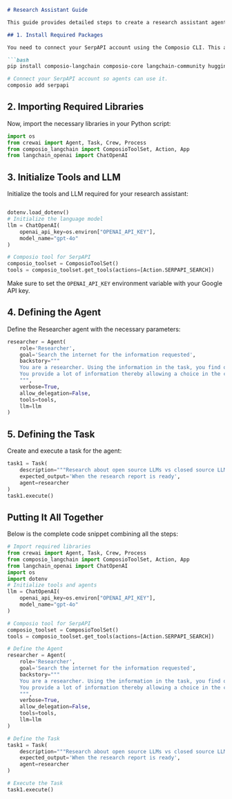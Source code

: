 ```markdown
# Research Assistant Guide

This guide provides detailed steps to create a research assistant agent that leverages CrewAI, Composio, and ChatGPT to perform web searches and compile research reports.

## 1. Install Required Packages

You need to connect your SerpAPI account using the Composio CLI. This allows agents to use SerpAPI for web searches. Run the following commands on your terminal:

```bash
pip install composio-langchain composio-core langchain-community huggingface_hub google-search-results dotenv

# Connect your SerpAPI account so agents can use it.
composio add serpapi
```

## 2. Importing Required Libraries

Now, import the necessary libraries in your Python script:

```python
import os
from crewai import Agent, Task, Crew, Process
from composio_langchain import ComposioToolSet, Action, App
from langchain_openai import ChatOpenAI
```

## 3. Initialize Tools and LLM

Initialize the tools and LLM required for your research assistant:

```python

dotenv.load_dotenv()
# Initialize the language model
llm = ChatOpenAI(
    openai_api_key=os.environ["OPENAI_API_KEY"],
    model_name="gpt-4o"
)

# Composio tool for SerpAPI
composio_toolset = ComposioToolSet()
tools = composio_toolset.get_tools(actions=[Action.SERPAPI_SEARCH])
```

Make sure to set the `OPENAI_API_KEY` environment variable with your Google API key.

## 4. Defining the Agent

Define the Researcher agent with the necessary parameters:

```python
researcher = Agent(
    role='Researcher',
    goal='Search the internet for the information requested',
    backstory="""
    You are a researcher. Using the information in the task, you find out some of the most popular facts about the topic along with some of the trending aspects.
    You provide a lot of information thereby allowing a choice in the content selected for the final blog.
    """,
    verbose=True,
    allow_delegation=False,
    tools=tools,
    llm=llm
)
```

## 5. Defining the Task

Create and execute a task for the agent:

```python
task1 = Task(
    description="""Research about open source LLMs vs closed source LLMs. Your final answer MUST be a full analysis report""",  # To change the topic, edit the text after 'Research about' in the description parameter of task1
    expected_output='When the research report is ready',
    agent=researcher
)
task1.execute()
```

## Putting It All Together

Below is the complete code snippet combining all the steps:

```python
# Import required libraries
from crewai import Agent, Task, Crew, Process
from composio_langchain import ComposioToolSet, Action, App
from langchain_openai import ChatOpenAI
import os
import dotenv
# Initialize tools and agents
llm = ChatOpenAI(
    openai_api_key=os.environ["OPENAI_API_KEY"],
    model_name="gpt-4o"
)

# Composio tool for SerpAPI
composio_toolset = ComposioToolSet()
tools = composio_toolset.get_tools(actions=[Action.SERPAPI_SEARCH])

# Define the Agent
researcher = Agent(
    role='Researcher',
    goal='Search the internet for the information requested',
    backstory="""
    You are a researcher. Using the information in the task, you find out some of the most popular facts about the topic along with some of the trending aspects.
    You provide a lot of information thereby allowing a choice in the content selected for the final blog.
    """,
    verbose=True,
    allow_delegation=False,
    tools=tools,
    llm=llm
)

# Define the Task
task1 = Task(
    description="""Research about open source LLMs vs closed source LLMs. Your final answer MUST be a full analysis report""",
    expected_output='When the research report is ready',
    agent=researcher
)

# Execute the Task
task1.execute()
```
```
